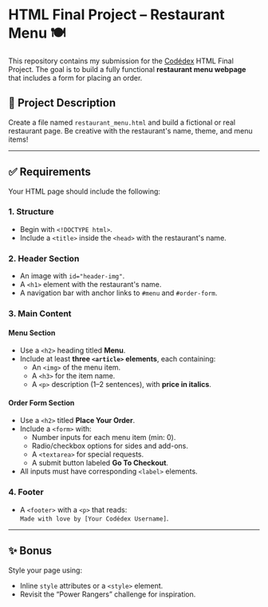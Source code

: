# HTML Final Project – Restaurant Menu 🍽️

This repository contains my submission for the [Codédex](https://www.codedex.io) HTML Final Project. The goal is to build a fully functional **restaurant menu webpage** that includes a form for placing an order.

## 📄 Project Description

Create a file named `restaurant_menu.html` and build a fictional or real restaurant page. Be creative with the restaurant's name, theme, and menu items!

---

## ✅ Requirements

Your HTML page should include the following:

### 1. Structure
- Begin with `<!DOCTYPE html>`.
- Include a `<title>` inside the `<head>` with the restaurant's name.

### 2. Header Section
- An image with `id="header-img"`.
- A `<h1>` element with the restaurant's name.
- A navigation bar with anchor links to `#menu` and `#order-form`.

### 3. Main Content

#### Menu Section
- Use a `<h2>` heading titled **Menu**.
- Include at least **three `<article>` elements**, each containing:
  - An `<img>` of the menu item.
  - A `<h3>` for the item name.
  - A `<p>` description (1–2 sentences), with **price in italics**.

#### Order Form Section
- Use a `<h2>` titled **Place Your Order**.
- Include a `<form>` with:
  - Number inputs for each menu item (min: 0).
  - Radio/checkbox options for sides and add-ons.
  - A `<textarea>` for special requests.
  - A submit button labeled **Go To Checkout**.
- All inputs must have corresponding `<label>` elements.

### 4. Footer
- A `<footer>` with a `<p>` that reads:  
  `Made with love by [Your Codédex Username]`.

---

## ✨ Bonus
Style your page using:
- Inline `style` attributes or a `<style>` element.
- Revisit the “Power Rangers” challenge for inspiration.
